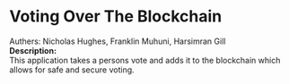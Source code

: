 <h1>Voting Over The Blockchain</h1>
Authers: Nicholas Hughes, Franklin Muhuni, Harsimran Gill<br>
<b>Description:</b><br>
This application takes a persons vote and adds it to the blockchain which allows for safe and secure voting.<br>

